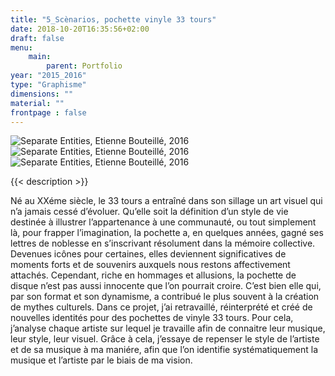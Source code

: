 ```yaml
---
title: "5_Scènarios, pochette vinyle 33 tours"
date: 2018-10-20T16:35:56+02:00
draft: false
menu:
    main:   
        parent: Portfolio
year: "2015_2016"
type: "Graphisme"
dimensions: ""
material: ""
frontpage : false 
---
```


![Separate Entities, Etienne Bouteillé, 2016](/img/separate_entities1.jpg)
![Separate Entities, Etienne Bouteillé, 2016](/img/separate_entities2.jpg)
![Separate Entities, Etienne Bouteillé, 2016](/img/separate_entities3.jpg)

{{< description >}}

Né au XXéme siècle, le 33 tours a entraîné dans son sillage un art visuel qui n’a jamais cessé d’évoluer. Qu’elle soit la définition d’un style de vie destinée à illustrer l’appartenance à une communauté, ou tout simplement là, pour frapper l’imagination, la pochette a, en quelques années,
gagné ses lettres de noblesse en s’inscrivant résolument dans la mémoire collective. Devenues icônes pour certaines, elles deviennent significatives de moments forts et de souvenirs auxquels nous restons affectivement attachés.
Cependant, riche en hommages et allusions, la pochette de disque n’est pas aussi innocente que l’on pourrait croire. C’est bien elle qui, par son format et son dynamisme, a contribué le plus souvent à la création de mythes culturels.
Dans ce projet, j’ai retravaillé, réinterprété et créé de nouvelles identités pour des pochettes de vinyle 33 tours. Pour cela, j’analyse chaque artiste sur lequel je travaille afin de connaitre leur musique, leur style, leur visuel. Grâce à cela, j’essaye de repenser le style de l’artiste et de sa musique à ma maniére, afin que l’on identifie systématiquement la musique et l’artiste par le biais de ma vision.
